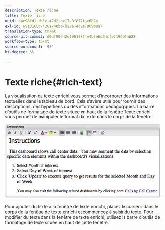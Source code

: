 ```yaml
---
description: Texte riche
title: Texte riche
uuid: d4e98fd1-da1e-47d2-be17-0f8771ae6b2e
exl-id: 6913160c-4261-40bd-b22a-4c7a7969b8a7
translation-type: tm+mt
source-git-commit: d9df90242ef96188f4e4b5e6d04cfef196b0a628
workflow-type: tm+mt
source-wordcount: '93'
ht-degree: 6%

---
```


# Texte riche{#rich-text}

La visualisation de texte enrichi vous permet d’incorporer des informations textuelles dans le tableau de bord. Cela s’avère utile pour fournir des descriptions, des hyperliens ou des informations pédagogiques. La barre d’outils de formatage de texte située en haut de la fenêtre Texte enrichi vous permet de manipuler le format du texte dans le corps de la fenêtre.

![](assets/rich_text.png)

Pour ajouter du texte à la fenêtre de texte enrichi, placez le curseur dans le corps de la fenêtre de texte enrichi et commencez à saisir du texte. Pour modifier du texte dans la fenêtre de texte enrichi, utilisez la barre d’outils de formatage de texte située en haut de cette fenêtre.
